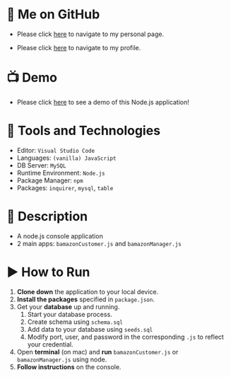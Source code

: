 # :link: Me on GitHub
* Please click [here](https://arsalanatgh.github.io) to navigate to my personal page.

* Please click [here](https://github.com/ArsalanAtGH) to navigate to my profile.

# :tv: Demo
* Please click [here](https://youtu.be/jGRjsO4kqg4) to see a demo of this Node.js application!

# :wrench: Tools and Technologies
* Editor: `Visual Studio Code`
* Languages: `(vanilla) JavaScript`
* DB Server: `MySQL`
* Runtime Environment: `Node.js`
* Package Manager: `npm`
* Packages: `inquirer`, `mysql`, `table`

# :page_with_curl: Description
* A node.js console application
* 2 main apps: `bamazonCustomer.js` and `bamazonManager.js`

# :arrow_forward: How to Run
1. **Clone down** the application to your local device.
2. **Install the packages** specified in `package.json`.
3. Get your **database** up and running.
    1. Start your database process.
    2. Create schema using `schema.sql`
    3. Add data to your database using `seeds.sql`
    4. Modify port, user, and password in the corresponding `.js` to reflect your credential.
4. Open **terminal** (on mac) and **run** `bamazonCustomer.js` or `bamazonManager.js` using node.
5. **Follow instructions** on the console.
